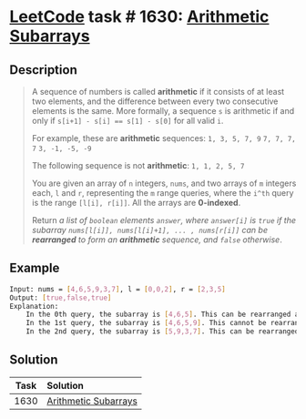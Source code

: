 # [LeetCode][leetcode] task # 1630: [Arithmetic Subarrays][task]

Description
-----------

> A sequence of numbers is called **arithmetic** if it consists of at least two elements,
> and the difference between every two consecutive elements is the same.
> More formally, a sequence `s` is arithmetic if and only if `s[i+1] - s[i] == s[1] - s[0]` for all valid `i`.
> 
> For example, these are **arithmetic** sequences:
> `1, 3, 5, 7, 9`
> `7, 7, 7, 7`
> `3, -1, -5, -9`
> 
> The following sequence is not **arithmetic**:
> `1, 1, 2, 5, 7`
> 
> You are given an array of `n` integers, `nums`, and two arrays of `m` integers each, `l` and `r`,
> representing the `m` range queries, where the `i^th` query is the range `[l[i], r[i]]`.
> All the arrays are **0-indexed**.
> 
> Return _a list of `boolean` elements `answer`, where `answer[i]` is `true` if the subarray
> `nums[l[i]], nums[l[i]+1], ... , nums[r[i]]` can be **rearranged** to form an **arithmetic** sequence,
> and `false` otherwise_.

Example
-------

```sh
Input: nums = [4,6,5,9,3,7], l = [0,0,2], r = [2,3,5]
Output: [true,false,true]
Explanation:
    In the 0th query, the subarray is [4,6,5]. This can be rearranged as [6,5,4], which is an arithmetic sequence.
    In the 1st query, the subarray is [4,6,5,9]. This cannot be rearranged as an arithmetic sequence.
    In the 2nd query, the subarray is [5,9,3,7]. This can be rearranged as [3,5,7,9], which is an arithmetic sequence.
```

Solution
--------

| Task | Solution                         |
|:----:|:---------------------------------|
| 1630 | [Arithmetic Subarrays][solution] |


[leetcode]: <http://leetcode.com/>
[task]: <https://leetcode.com/problems/arithmetic-subarrays/>
[solution]: <https://github.com/wellaxis/praxis-leetcode/blob/main/src/main/java/com/witalis/praxis/leetcode/task/h17/p1630/option/Practice.java>
